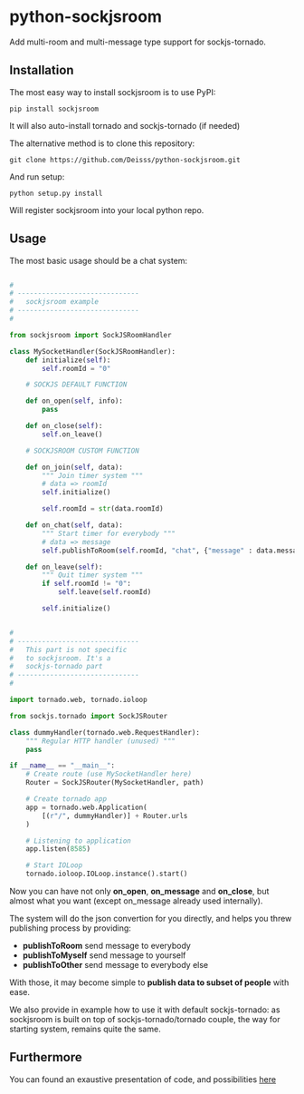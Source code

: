 python-sockjsroom
=================

Add multi-room and multi-message type support for sockjs-tornado.


Installation
------------

The most easy way to install sockjsroom is to use PyPI:
```
pip install sockjsroom
```
It will also auto-install tornado and sockjs-tornado (if needed)

The alternative method is to clone this repository:
```
git clone https://github.com/Deisss/python-sockjsroom.git
```
And run setup:
```
python setup.py install
```

Will register sockjsroom into your local python repo.


Usage
-----

The most basic usage should be a chat system:

```python

#
# ------------------------------
#   sockjsroom example
# ------------------------------
#

from sockjsroom import SockJSRoomHandler

class MySocketHandler(SockJSRoomHandler):
    def initialize(self):
        self.roomId = "0"

    # SOCKJS DEFAULT FUNCTION

    def on_open(self, info):
        pass

    def on_close(self):
        self.on_leave()

    # SOCKJSROOM CUSTOM FUNCTION

    def on_join(self, data):
        """ Join timer system """
        # data => roomId
        self.initialize()

        self.roomId = str(data.roomId)

    def on_chat(self, data):
        """ Start timer for everybody """
        # data => message
        self.publishToRoom(self.roomId, "chat", {"message" : data.message})

    def on_leave(self):
        """ Quit timer system """
        if self.roomId != "0":
            self.leave(self.roomId)

        self.initialize()


#
# ------------------------------
#   This part is not specific
#   to sockjsroom. It's a
#   sockjs-tornado part
# ------------------------------
#

import tornado.web, tornado.ioloop

from sockjs.tornado import SockJSRouter

class dummyHandler(tornado.web.RequestHandler):
    """ Regular HTTP handler (unused) """
    pass

if __name__ == "__main__":
    # Create route (use MySocketHandler here)
    Router = SockJSRouter(MySocketHandler, path)

    # Create tornado app
    app = tornado.web.Application(
        [(r"/", dummyHandler)] + Router.urls
    )

    # Listening to application
    app.listen(8585)

    # Start IOLoop
    tornado.ioloop.IOLoop.instance().start()
```
Now you can have not only **on_open**, **on_message** and **on_close**, 
but almost what you want (except on_message already used internally).

The system will do the json convertion for you directly, and helps you
threw publishing process by providing:

  * **publishToRoom** send message to everybody
  * **publishToMyself** send message to yourself
  * **publishToOther** send message to everybody else

With those, it may become simple to __publish data to subset of people__ with ease.

We also provide in example how to use it with default sockjs-tornado: as sockjsroom is built
on top of sockjs-tornado/tornado couple, the way for starting system, remains quite the same.


Furthermore
-----------

You can found an exaustive presentation of code, and possibilities [here](http://simplapi.wordpress.com/2013/09/22/sockjs-on-steroids/)
